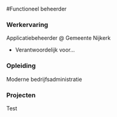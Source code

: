 #Functioneel beheerder

### Werkervaring
Applicatiebeheerder @ Gemeente Nijkerk
- Verantwoordelijk voor...

### Opleiding
Moderne bedrijfsadministratie

### Projecten
Test
